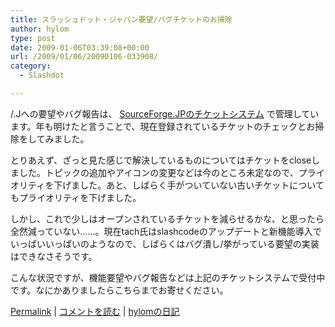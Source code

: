 ```yaml
---
title: スラッシュドット・ジャパン要望/バグチケットのお掃除
author: hylom
type: post
date: 2009-01-06T03:39:08+00:00
url: /2009/01/06/20090106-033908/
category:
  - Slashdot

---
```

/.Jへの要望やバグ報告は、   [SourceForge.JPのチケットシステム][1] で管理しています。年も明けたと言うことで、現在登録されているチケットのチェックとお掃除をしてみました。

とりあえず、ざっと見た感じで解決しているものについてはチケットをcloseしました。トピックの追加やアイコンの変更などは今のところ未定なので、プライオリティを下げました。あと、しばらく手がついていない古いチケットについてもプライオリティを下げました。

しかし、これで少しはオープンされているチケットを減らせるかな、と思ったら全然減っていない……。現在tach氏はslashcodeのアップデートと新機能導入でいっぱいいっぱいのようなので、しばらくはバグ潰し/挙がっている要望の実装はできなさそうです。

こんな状況ですが、機能要望やバグ報告などは上記のチケットシステムで受付中です。なにかありましたらこちらまでお寄せください。

  [Permalink][2] |   [コメントを読む][3] |   [hylomの日記][4]

 [1]: http://sourceforge.jp/projects/slashdotjp/ticket/
 [2]: http://slashdot.jp/~hylom/journal/463449
 [3]: http://slashdot.jp/~hylom/journal/463449#acomments
 [4]: http://slashdot.jp/~hylom/journal/
